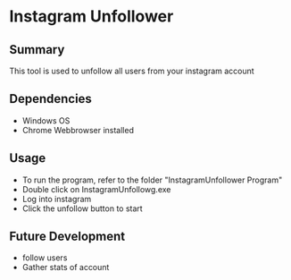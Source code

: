 # Instagram Unfollower
## Summary
This tool is used to unfollow all users from your instagram account
## Dependencies
* Windows OS
* Chrome Webbrowser installed
## Usage
* To run the program, refer to the folder "InstagramUnfollower Program"
* Double click on InstagramUnfollowg.exe
* Log into instagram
* Click the unfollow button to start
## Future Development 
* follow users
* Gather stats of account
